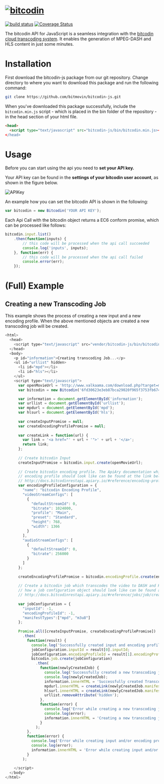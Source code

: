 # [![bitcodin](http://www.bitcodin.com/wp-content/uploads/2014/10/bitcodin-small.gif)](http://www.bitcodin.com)
[![build status](https://travis-ci.org/bitmovin/bitcodin-js.svg)](https://travis-ci.org/bitmovin/bitcodin-js)
[![Coverage Status](https://coveralls.io/repos/bitmovin/bitcodin-js/badge.svg?branch=master)](https://coveralls.io/r/bitmovin/bitcodin-js?branch=master)

The bitcodin API for JavaScript is a seamless integration with the [bitcodin cloud transcoding system](http://www.bitcodin.com). It enables the generation of MPEG-DASH and HLS content in just some minutes.

# Installation
First download the bitcodin-js package from our git repository. Change directory to where you want to download this package and run the following command:

```bash
git clone https://github.com/bitmovin/bitcodin-js.git
```
When you've downloaded this package successfully, include the `bitcodin.min.js` script - which is placed in the bin folder of the repository - in the head section of your html file.

```html
<head>
  <script type="text/javascript" src="bitcodin-js/bin/bitcodin.min.js></script>
</head>
```

# Usage

Before you can start using the api you need to **set your API key.**

Your API key can be found in the **settings of your bitcodin user account**, as shown in the figure below.

![APIKey](http://www.bitcodin.com/wp-content/uploads/2015/06/api_key.png)

An example how you can set the bitcodin API is shown in the following:

```javascript
var bitcodin = new Bitcodin('YOUR API KEY');
```

Each Api Call with the bitcodin object returns a EC6 conform promise, which can be processed 
like follows:

```javascript
bitcodin.input.list()
    .then(function(inputs) {
        // this code will be processed when the api call succeeded
        console.log('inputs', inputs);
    }, function(err) {
        // this code will be processed when the api call failed
        console.error(err);
    });
```

# (Full) Example

## Creating a new Transcoding Job

This example shows the process of creating a new input and a new encoding profile. 
When the above mentioned objects are created a new transcoding job will be created.

```javascript
<html>
  <head>
    <script type="text/javascript" src="vendor/bitcodin-js/bin/bitcodin.min.js"></script>
  </head>
  <body>
    <p id="information">Creating transcoding Job...</p>
    <ul id="urllist" hidden>
      <li id="mpd"></li>
      <li id="hls"></li>
    </ul>
    <script type="text/javascript">
      var openMovieUrl = 'http://www.valkaama.com/download.php?target=media/movie/Valkaama_1080_p.mkv';
      var bitcodin = new Bitcodin('6fd30623e3eb87bca29020f965f3753fb67493f6922c883854089d731455fe6c');

      var information = document.getElementById('information');
      var urllist = document.getElementById('urllist');
      var mpdurl = document.getElementById('mpd');
      var hlsurl = document.getElementById('hls');
      
      var createInputPromise = null;
      var createEncodingProfilePromise = null;
            
      var createLink = function(url) {
        var link = '<a href="' + url + '">' + url + '</a>';
        return link;
      };
      
      // Create bitcodin Input 
      createInputPromise = bitcodin.input.create(openMovieUrl);
      
      // Create bitcodin encoding profile. The ApiAry documentation which explains how such a 
      // encoding profile should look like can be found at the link below
      // http://docs.bitcodinrestapi.apiary.io/#reference/encoding-profiles/create-an-encoding-profile
      var encodingProfileConfiguration = {
        "name": "bitcodin Encoding Profile",
        "videoStreamConfigs": [
          {
            "defaultStreamId": 0,
            "bitrate": 1024000,
            "profile": "Main",
            "preset": "Standard",
            "height": 768,
            "width": 1366
          }
        ],
        "audioStreamConfigs": [
          {
            "defaultStreamId": 0,
            "bitrate": 256000
          }
        ]
      };
      
      createEncodingProfilePromise = bitcodin.encodingProfile.create(encodingProfileConfiguration);
            
      // Create a bitcodin job which transcodes the video to DASH and HLS. The ApiAry documentation which explains 
      // how a job configuration object should look like can be found at the following link below
      // http://docs.bitcodinrestapi.apiary.io/#reference/jobs/job/create-a-job
      
      var jobConfiguration = { 
        "inputId": -1,
        "encodingProfileId": -1,
        "manifestTypes":["mpd", "m3u8"]
      };
      
      Promise.all([createInputPromise, createEncodingProfilePromise])
        .then(
          function(result) {
            console.log('Successfully created input and encoding profile');
            jobConfiguration.inputId = result[0].inputId;
            jobConfiguration.encodingProfileId = result[1].encodingProfileId;
            bitcodin.job.create(jobConfiguration)
              .then(
                function(newlyCreatedJob) {
                  console.log('Successfully created a new transcoding job:');
                  console.log(newlyCreatedJob);
                  information.innerHTML = 'Successfully created Transcoding Job!';
                  mpdurl.innerHTML = createLink(newlyCreatedJob.manifestUrls.mpdUrl);
                  hlsurl.innerHTML = createLink(newlyCreatedJob.manifestUrls.m3u8Url);
                  urllist.removeAttribute('hidden');
                }, 
                function(error) {
                  console.log('Error while creating a new transcoding job:');
                  console.log(error);
                  information.innerHTML = 'Creating a new transcoding job failed!';
                }
              );
          }, 
          function(error) {
            console.log('Error while creating input and/or encoding profile:');
            console.log(error);
            information.innerHTML = 'Error while creating input and/or encoding profile';
          }
        );
      
    </script>
  </body>
</html>
```
